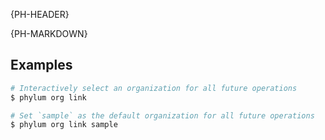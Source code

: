 {PH-HEADER}

{PH-MARKDOWN}

## Examples

```sh
# Interactively select an organization for all future operations
$ phylum org link

# Set `sample` as the default organization for all future operations
$ phylum org link sample
```
